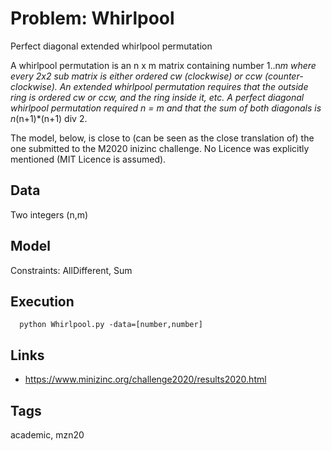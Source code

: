 # Problem: Whirlpool

Perfect diagonal extended whirlpool permutation

A whirlpool permutation is an n x m matrix containing number 1..n*m where every 2x2 sub matrix is either ordered cw (clockwise) or ccw (counter-clockwise).
An extended whirlpool permutation requires that the outside ring is ordered cw or ccw, and the ring inside it, etc.
A perfect diagonal whirlpool permutation required n = m and that the sum of both diagonals is n*(n+1)*(n+1) div 2.

The model, below, is close to (can be seen as the close translation of) the one submitted to the M2020 inizinc challenge.
No Licence was explicitly mentioned (MIT Licence is assumed).

## Data
  Two integers (n,m)

## Model
  Constraints: AllDifferent, Sum

## Execution
```
  python Whirlpool.py -data=[number,number]
```

## Links
  - https://www.minizinc.org/challenge2020/results2020.html

## Tags
  academic, mzn20
